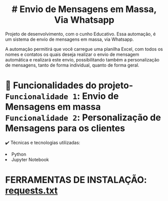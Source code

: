 <h1 align="center"> # Envio de Mensagens em Massa, Via Whatsapp </h1>

Projeto de desenvolvimento, com o cunho Educativo. Essa automação, é um sistema de envio de mensagens em massa, via Whatsapp.

A automação permitirá que você carregue uma planilha Excel, com todos os nomes e contatos os quais deseja realizar o envio de mensagem automática e realizará este envio, possibilitando também a personalização de mensagens, tanto de forma individual, quanto de forma geral.

# :hammer: Funcionalidades do projeto- `Funcionalidade 1`: Envio de Mensagens em massa  `Funcionalidade 2`: Personalização de Mensagens para os clientes 

✔️ Técnicas e tecnologias utilizadas:

<li> Python
<li> Jupyter Notebook
  
# FERRAMENTAS DE INSTALAÇÃO: [requests.txt](https://github.com/brenoargolo/Envio_Mensagem_Massa/files/9862021/requests.txt)
